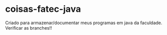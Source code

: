 # coisas-fatec-java

Criado para armazenar/documentar meus programas em java da faculdade.
Verificar as branches!!
